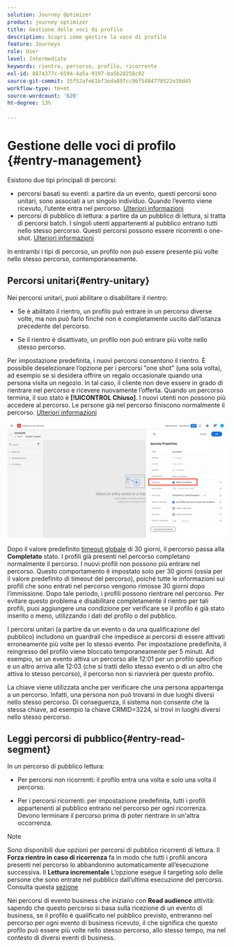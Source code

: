 ```yaml
---
solution: Journey Optimizer
product: journey optimizer
title: Gestione delle voci di profilo
description: Scopri come gestire la voce di profilo
feature: Journeys
role: User
level: Intermediate
keywords: rientro, percorso, profilo, ricorrente
exl-id: 8874377c-6594-4a5a-9197-ba5b28258c02
source-git-commit: 35f52afe61bf3eda897cc96f5484778522e38d45
workflow-type: tm+mt
source-wordcount: '620'
ht-degree: 13%

---
```



# Gestione delle voci di profilo {#entry-management}

Esistono due tipi principali di percorsi:

* percorsi basati su eventi: a partire da un evento, questi percorsi sono unitari, sono associati a un singolo individuo. Quando l’evento viene ricevuto, l’utente entra nel percorso. [Ulteriori informazioni](#entry-unitary)
* percorsi di pubblico di lettura: a partire da un pubblico di lettura, si tratta di percorsi batch. I singoli utenti appartenenti al pubblico entrano tutti nello stesso percorso. Questi percorsi possono essere ricorrenti o one-shot. [Ulteriori informazioni](#entry-read-segment)

In entrambi i tipi di percorso, un profilo non può essere presente più volte nello stesso percorso, contemporaneamente.

## Percorsi unitari{#entry-unitary}

Nei percorsi unitari, puoi abilitare o disabilitare il rientro:

* Se è abilitato il rientro, un profilo può entrare in un percorso diverse volte, ma non può farlo finché non è completamente uscito dall’istanza precedente del percorso.

* Se il rientro è disattivato, un profilo non può entrare più volte nello stesso percorso.

Per impostazione predefinita, i nuovi percorsi consentono il rientro. È possibile deselezionare l’opzione per i percorsi &quot;one shot&quot; (una sola volta), ad esempio se si desidera offrire un regalo occasionale quando una persona visita un negozio. In tal caso, il cliente non deve essere in grado di rientrare nel percorso e ricevere nuovamente l’offerta. Quando un percorso termina, il suo stato è **[!UICONTROL Chiuso]**. I nuovi utenti non possono più accedere al percorso. Le persone già nel percorso finiscono normalmente il percorso. [Ulteriori informazioni](journey-gs.md#entrance)

![](assets/journey-re-entrance.png)

Dopo il valore predefinito [timeout globale](journey-gs.md#global_timeout) di 30 giorni, il percorso passa alla **Completato** stato. I profili già presenti nel percorso completano normalmente il percorso. I nuovi profili non possono più entrare nel percorso. Questo comportamento è impostato solo per 30 giorni (ossia per il valore predefinito di timeout del percorso), poiché tutte le informazioni sui profili che sono entrati nel percorso vengono rimosse 30 giorni dopo l’immissione. Dopo tale periodo, i profili possono rientrare nel percorso. Per evitare questo problema e disabilitare completamente il rientro per tali profili, puoi aggiungere una condizione per verificare se il profilo è già stato inserito o meno, utilizzando i dati del profilo o del pubblico.

<!--
Due to the 30-day journey timeout, when journey re-entrance is not allowed, we cannot make sure the re-entrance blocking will work more than 30 days. Indeed, as we remove all information about persons who entered the journey 30 days after they enter, we cannot know the person entered previously, more than 30 days ago. -->

I percorsi unitari (a partire da un evento o da una qualificazione del pubblico) includono un guardrail che impedisce ai percorsi di essere attivati erroneamente più volte per lo stesso evento. Per impostazione predefinita, il reingresso del profilo viene bloccato temporaneamente per 5 minuti. Ad esempio, se un evento attiva un percorso alle 12:01 per un profilo specifico e un altro arriva alle 12:03 (che si tratti dello stesso evento o di un altro che attiva lo stesso percorso), il percorso non si riavvierà per questo profilo.

La chiave viene utilizzata anche per verificare che una persona appartenga a un percorso. Infatti, una persona non può trovarsi in due luoghi diversi nello stesso percorso. Di conseguenza, il sistema non consente che la stessa chiave, ad esempio la chiave CRMID=3224, si trovi in luoghi diversi nello stesso percorso.

## Leggi percorsi di pubblico{#entry-read-segment}

In un percorso di pubblico lettura:

* Per percorsi non ricorrenti: il profilo entra una volta e solo una volta il percorso.

* Per i percorsi ricorrenti: per impostazione predefinita, tutti i profili appartenenti al pubblico entrano nel percorso per ogni ricorrenza. Devono terminare il percorso prima di poter rientrare in un&#39;altra occorrenza.

>[!NOTE]
>
>Sono disponibili due opzioni per percorsi di pubblico ricorrenti di lettura. Il **Forza rientro in caso di ricorrenza** fa in modo che tutti i profili ancora presenti nel percorso lo abbandonino automaticamente all’esecuzione successiva. Il **Lettura incrementale** L’opzione esegue il targeting solo delle persone che sono entrate nel pubblico dall’ultima esecuzione del percorso. Consulta questa [sezione](../building-journeys/read-audience.md#configuring-segment-trigger-activity)

Nei percorsi di evento business che iniziano con **Read audience** attività: sapendo che questo percorso si basa sulla ricezione di un evento di business, se il profilo è qualificato nel pubblico previsto, entreranno nel percorso per ogni evento di business ricevuto, il che significa che questo profilo può essere più volte nello stesso percorso, allo stesso tempo, ma nel contesto di diversi eventi di business.